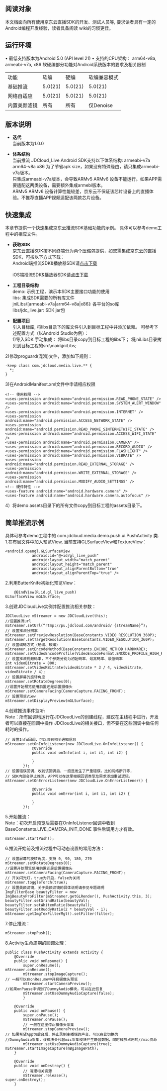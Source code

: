 ## 阅读对象
本文档面向所有使用京东云直播SDK的开发、测试人员等, 要求读者具有一定的Android编程开发经验，读者具备阅读 wiki的习惯更佳。  

## 运行环境
•	最低支持版本为Android 5.0 (API level 21)
•	支持的CPU架构： arm64-v8a, armeabi-v7a, x86
软硬编部分功能对Android系统版本的要求及相关限制 
<table>
<tr>
    <td>功能</td>
    <td>软编</td>
    <td>硬编</td>
    <td>软编兼容模式</td>
</tr>
<tr>
    <td>基础推流</td>
    <td>5.0(21)</td>
    <td>5.0(21)</td>
    <td>5.0(21)</td>
</tr>
<tr>
    <td>网络自适应</td>
    <td>5.0(21)</td>
    <td>5.0(21)</td>
    <td>5.0(21)</td>
</tr>
 <tr>
    <td>内置美颜滤镜</td>
    <td>所有</td>
    <td>所有</td>
    <td>仅Denoise</td>
</tr> 
</table>  

## 版本说明
* **迭代**  
当前版本为1.0.0  

* **体系结构**  
当前推流 JDCloud_Live Android SDK支持以下体系结构:
armeabi-v7a
arm64-v8a
x86
为了节省apk size，如果没有特殊缘由，请只集成armeabi-v7a版本。   
只集成armeabi-v7a版本，会导致ARMv5 ARMv6 设备不能运行。如果APP需要适配这两类设备，需要额外集成armebi版本。  
ARMv5 ARMv6 设备计算性能较差，京东云不保证该芯片设备上的直播体验。不推荐直播APP视频适配该两款芯片设备。  

## 快速集成
本章节提供一个快速集成京东云推流SDK基础功能的示例。
具体可以参考demo工程中的相应文件。

* **获取SDK**  
京东云直播SDK按不同终端分为两个压缩包提供，如您需集成京东云的直播SDK，可按以下方式下载：  
Android端推流SDK&播放器SDK请<a href="https://sdk-publish.oss.cn-north-1.jcloudcs.com/sdk/jdcloud_streamer_android.zip">点击下载</a><br/>  
iOS端推流SDK&播放器SDK请<a href="https://sdk-publish.oss.cn-north-1.jcloudcs.com/sdk/jdcloud_streamer_ios.zip">点击下载</a>

* **工程目录结构**  
demo: 示例工程，演示本SDK主要接口功能的使用    
libs: 集成SDK需要的所有库文件    
jniLibs/[armeabi-v7a|arm64-v8a|x86]: 各平台的so库    
libs/jdc_live.jar: SDK jar包    

* **配置项目**    
引入目标库, 将libs目录下的库文件引入到目标工程中并添加依赖。
可参考下述配置方式（以Android Studio为例）：  
1)导入SDK
手动集成：
将libs目录copy到目标工程的libs下；
将jniLibs目录拷贝到目标工程的src\main\jniLibs;

2)修改proguard(混淆)文件，添加如下规则：
```
-keep class com.jdcloud.media.live.** {
  *;
} 
```

3)在AndroidManifest.xml文件中申请相应权限
```
<!-- 使用权限 -->
<uses-permission android:name="android.permission.READ_PHONE_STATE" />
<uses-permission android:name="android.permission.SYSTEM_ALERT_WINDOW" />
<uses-permission android:name="android.permission.INTERNET" />
<uses-permission android:name="android.permission.ACCESS_NETWORK_STATE" />
<uses-permission android:name="android.permission.READ_PHONE_SINTERNETWIFI_STATE" />
<uses-permission android:name="android.permission.ACCESS_WIFI_STATE" />
<uses-permission android:name="android.permission.CAMERA" />
<uses-permission android:name="android.permission.RECORD_AUDIO" />
<uses-permission android:name="android.permission.FLASHLIGHT" />
<uses-permission android:name="android.permission.VIBRATE" />
<uses-permission android:name="android.permission.READ_EXTERNAL_STORAGE" />
<uses-permission android:name="android.permission.WRITE_EXTERNAL_STORAGE" />
<uses-permission android:name="android.permission.MODIFY_AUDIO_SETTINGS" />
<!-- 硬件特性 -->
<uses-feature android:name="android.hardware.camera" />
<uses-feature android:name="android.hardware.camera.autofocus" />  
```

4）将demo assets目录下的所有文件copy到目标工程的assets目录下。  

## 简单推流示例    

具体可参考demo工程中的 com.jdcloud.media.demo.push.ui.PushActivity 类.  
1.在布局文件中加入预览View, 当前支持GLSurfaceView和TextureView：  
```
<android.opengl.GLSurfaceView
            android:id="@+id/gl_live_push"
            android:layout_width="match_parent"
            android:layout_height="match_parent"
            android:layout_alignParentBottom="true"
            android:layout_alignParentTop="true" />
```

2.利用ButterKnife初始化预览View：  
```
    @BindView(R.id.gl_live_push)
GLSurfaceView mGLSurface;
``` 

3.创建JDCloudLive实例并配置推流相关参数：
```
JDCloudLive mStreamer = new JDCloudLive(this);
//设置推流url
mStreamer.setUrl(“rtmp://pu.jdcloud.com/android/ {streamName}”);
// 设置推流分辨率
mStreamer.setPreviewResolution(BaseConstants.VIDEO_RESOLUTION_360P);
mStreamer.setTargetResolution(BaseConstants.VIDEO_RESOLUTION_360P);
// 设置编码方式（硬编、软编）
mStreamer.setEncodeMethod(BaseConstants.ENCODE_METHOD_HARDWARE);
mStreamer.setVideoEncodeProfile(VideoEncodeFormat.ENCODE_PROFILE_HIGH_PERFORMANCE);
// 设置推流视频码率，三个参数分别为初始码率、最高码率、最低码率
int videoBitrate = 800;
mStreamer.setVideoKBitrate(videoBitrate * 3 / 4, videoBitrate, videoBitrate / 4);
// 设置屏幕的旋转角度
mStreamer.setRotateDegrees(0);
//设置开始预览使用前置还是后置摄像头
mStreamer.setCameraFacing(CameraCapture.FACING_FRONT);
// 设置预览View
mStreamer.setDisplayPreview(mGLSurface);
```
4.创建推流事件监听:  
Note：所有回调均运行在JDCloudLive的创建线程，建议在主线程中进行，开发者可以直接在回调中操作 JDCloudLive的相关接口，但不要在这些回调中做任何耗时的操作。  
```
// 设置Info回调，可以收到相关通知信息
mStreamer.setOnInfoListener(new JDCloudLive.OnInfoListener() {
            @Override
            public void onInfo(int i, int i1, int i2) {
                
            }
        });
// 设置错误回调，收到该回调后，一般是发生了严重错误，比如网络断开等，
// SDK内部会停止推流，APP可以在这里根据回调类型及需求添加重试逻辑。
mStreamer.setOnErrorListener(new JDCloudLive.OnErrorListener() {

            @Override
            public void onError(int i, int i1, int i2) {
                
            }
        });
```
5.开始推流：  
Note：初次开启预览后需要在OnInfoListener回调中收到 BaseConstants.LIVE_CAMERA_INIT_DONE 事件后调用方才有效。  
```
mStreamer.startPush();
```
6.推流开始前及推流过程中可动态设置的常用方法：
```
// 设置屏幕的旋转角度，支持 0, 90, 180, 270
mStreamer.setRotateDegrees(0);
//设置开始预览使用前置还是后置摄像头
mStreamer.setCameraFacing(CameraCapture.FACING_FRONT);
// 开关闪光灯，true为开启，false为关闭
mStreamer.toggleTorch(true);
// 设置美颜滤镜，关于美颜滤镜的具体说明请参见专题说明
ImgFilterBase beautyFilter = new ImgBeautyProFilter(mStreamer.getGLRender(), PushActivity.this, 3);
beautyFilter.setGrindRatio(beautyVal);
beautyFilter.setWhitenRatio(beautyVal);
beautyFilter.setRuddyRatio(2 * beautyVal - 1);
mStreamer.getImgTexFilterMgt().setFilter(filter);
```
7.停止推流：
```
mStreamer.stopPush();
```
8.Activity生命周期的回调处理：
```
public class PushActivity extends Activity {
    @Override
    public void onResume() {
        super.onResume();
mStreamer.onResume();
        mStreamer.stopImageCapture();
// 一般可以在onResume中开启摄像头预览
        mStreamer.startCameraPreview();
//如果onPause中切到了DummyAudio模块，可以在此恢复
        mStreamer.setUseDummyAudioCapture(false);
        }

    @Override
    public void onPause() {
        super.onPause();
        mStreamer.onPause();
        // 一般在这里停止摄像头采集
        mStreamer.stopCameraPreview();
// 如果希望App切后台后，停止录制主播端的声音，可以在此切换为
//DummyAudio采集，该模块会代替mic采集模块产生静音数据，同时释放占用的//mic资源
        mStreamer.setUseDummyAudioCapture(true);
mStreamer.startImageCapture(mBgImagePath);
    }

    @Override
    public void onDestroy() {
        // 清理相关资源
        mStreamer.release();
super.onDestroy();
    }
```

